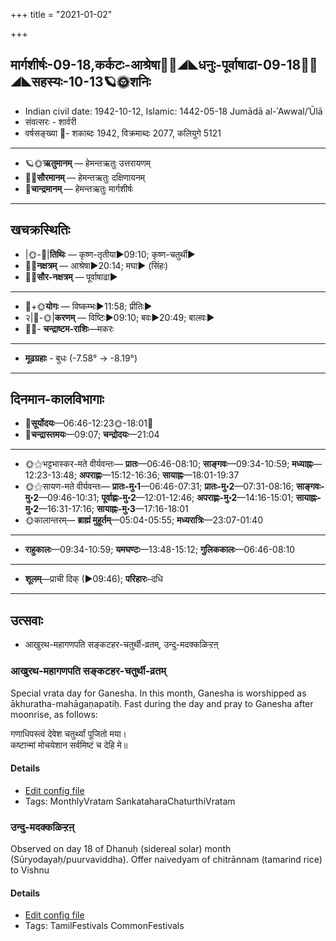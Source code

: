 +++
title = "2021-01-02"

+++
## मार्गशीर्षः-09-18,कर्कटः-आश्रेषा🌛🌌◢◣धनुः-पूर्वाषाढा-09-18🌌🌞◢◣सहस्यः-10-13🪐🌞शनिः
- Indian civil date: 1942-10-12, Islamic: 1442-05-18 Jumādā al-ʾAwwal/ʾŪlā
- संवत्सरः - शार्वरी
- वर्षसङ्ख्या 🌛- शकाब्दः 1942, विक्रमाब्दः 2077, कलियुगे 5121
___________________
- 🪐🌞**ऋतुमानम्** — हेमन्तऋतुः उत्तरायणम्
- 🌌🌞**सौरमानम्** — हेमन्तऋतुः दक्षिणायनम्
- 🌛**चान्द्रमानम्** — हेमन्तऋतुः मार्गशीर्षः
___________________


## खचक्रस्थितिः
- |🌞-🌛|**तिथिः** — कृष्ण-तृतीया►09:10; कृष्ण-चतुर्थी►  
- 🌌🌛**नक्षत्रम्** — आश्रेषा►20:14; मघा► (सिंहः)  
- 🌌🌞**सौर-नक्षत्रम्** — पूर्वाषाढा►  
___________________
- 🌛+🌞**योगः** — विष्कम्भः►11:58; प्रीतिः►  
- २|🌛-🌞|**करणम्** — विष्टिः►09:10; बवः►20:49; बालवः►  
- 🌌🌛- **चन्द्राष्टम-राशिः**—मकरः  
___________________
- **मूढग्रहाः** - बुधः (-7.58° → -8.19°)
___________________


## दिनमान-कालविभागाः
- 🌅**सूर्योदयः**—06:46-12:23🌞️-18:01🌇  
- 🌛**चन्द्रास्तमयः**—09:07; **चन्द्रोदयः**—21:04  
___________________
- 🌞⚝भट्टभास्कर-मते वीर्यवन्तः— **प्रातः**—06:46-08:10; **साङ्गवः**—09:34-10:59; **मध्याह्नः**—12:23-13:48; **अपराह्णः**—15:12-16:36; **सायाह्नः**—18:01-19:37  
- 🌞⚝सायण-मते वीर्यवन्तः— **प्रातः-मु॰1**—06:46-07:31; **प्रातः-मु॰2**—07:31-08:16; **साङ्गवः-मु॰2**—09:46-10:31; **पूर्वाह्णः-मु॰2**—12:01-12:46; **अपराह्णः-मु॰2**—14:16-15:01; **सायाह्नः-मु॰2**—16:31-17:16; **सायाह्नः-मु॰3**—17:16-18:01  
- 🌞कालान्तरम्— **ब्राह्मं मुहूर्तम्**—05:04-05:55; **मध्यरात्रिः**—23:07-01:40  
___________________
- **राहुकालः**—09:34-10:59; **यमघण्टः**—13:48-15:12; **गुलिककालः**—06:46-08:10  
___________________
- **शूलम्**—प्राची दिक् (►09:46); **परिहारः**–दधि  
___________________

## उत्सवाः
- आखुरथ-महागणपति सङ्कटहर-चतुर्थी-व्रतम्, उन्दु-मदक्कळिऱ्ऱऩ्
### आखुरथ-महागणपति सङ्कटहर-चतुर्थी-व्रतम्

Special vrata day for Ganesha. In this month, Ganesha is worshipped as ākhuratha-mahāgaṇapatiḥ. Fast during the day and pray to Ganesha after moonrise, as follows:

गणाधिपस्त्वं देवेश चतुर्थ्यां पूजितो मया।  
कष्टान्मां मोचयेशान सर्वमिष्टं च देहि मे॥



#### Details
- [Edit config file](https://github.com/jyotisham/adyatithi/tree/master/devatA/gaNapati/description_only/Akhuratha-mahAgaNapati%20saGkaTahara-caturthI-vratam.toml)
- Tags: MonthlyVratam SankataharaChaturthiVratam


### उन्दु-मदक्कळिऱ्ऱऩ्

Observed on day 18 of Dhanuḥ (sidereal solar) month (Sūryodayaḥ/puurvaviddha). Offer naivedyam of chitrānnam (tamarind rice) to Vishnu

#### Details
- [Edit config file](https://github.com/jyotisham/adyatithi/tree/master/tamil/sidereal_solar_month/day/09/18/undu~madakkaLir2r2an2.toml)
- Tags: TamilFestivals CommonFestivals


